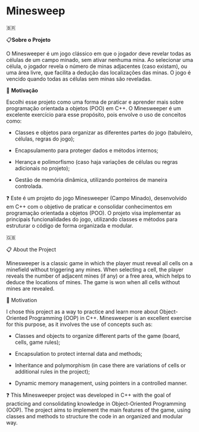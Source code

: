 # Minesweep

&#x1F1E7;&#x1F1F7;

📋**Sobre o Projeto**

O Minesweeper é um jogo clássico em que o jogador deve revelar todas as células de um campo minado, sem ativar nenhuma mina. Ao selecionar uma célula, o jogador revela o número de minas adjacentes (caso existam), ou uma área livre, que facilita a dedução das localizações das minas. O jogo é vencido quando todas as células sem minas são reveladas.

:rocket: 
**Motivação**

Escolhi esse projeto como uma forma de praticar e aprender mais sobre programação orientada a objetos (POO) em C++. O Minesweeper é um excelente exercício para esse propósito, pois envolve o uso de conceitos como:

* Classes e objetos para organizar as diferentes partes do jogo (tabuleiro, células, regras do jogo);

* Encapsulamento para proteger dados e métodos internos;

* Herança e polimorfismo (caso haja variações de células ou regras adicionais no projeto);

* Gestão de memória dinâmica, utilizando ponteiros de maneira controlada.

❓ Este é um projeto do jogo Minesweeper (Campo Minado), desenvolvido em C++ com o objetivo de praticar e consolidar conhecimentos em programação orientada a objetos (POO). O projeto visa implementar as principais funcionalidades do jogo, utilizando classes e métodos para estruturar o código de forma organizada e modular.


🇬🇧

📋 About the Project

Minesweeper is a classic game in which the player must reveal all cells on a minefield without triggering any mines. When selecting a cell, the player reveals the number of adjacent mines (if any) or a free area, which helps to deduce the locations of mines. The game is won when all cells without mines are revealed.

:rocket: Motivation

I chose this project as a way to practice and learn more about Object-Oriented Programming (OOP) in C++. Minesweeper is an excellent exercise for this purpose, as it involves the use of concepts such as:

* Classes and objects to organize different parts of the game (board, cells, game rules);
  
* Encapsulation to protect internal data and methods;
  
* Inheritance and polymorphism (in case there are variations of cells or additional rules in the project);
  
* Dynamic memory management, using pointers in a controlled manner.

❓ This Minesweeper project was developed in C++ with the goal of practicing and consolidating knowledge in Object-Oriented Programming (OOP). The project aims to implement the main features of the game, using classes and methods to structure the code in an organized and modular way.
